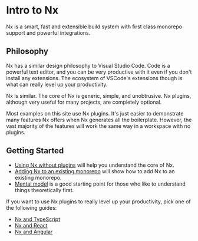 # Intro to Nx

Nx is a smart, fast and extensible build system with first class monorepo support and powerful integrations.

## Philosophy

Nx has a similar design philosophy to Visual Studio Code. Code is a powerful text editor, and you can be very productive
with it even if you don't install any extensions. The ecosystem of VSCode's extensions though is what can really level
up your productivity.

Nx is similar. The core of Nx is generic, simple, and unobtrusive. Nx plugins, although very useful for many projects,
are completely optional.

Most examples on this site use Nx plugins. It's just easier to demonstrate many features Nx offers when Nx generates all
the boilerplate. However, the vast majority of the features will work the same way in a workspace with no plugins.

## Getting Started

- [Using Nx without plugins](/getting-started/nx-core) will help you understand the core of Nx.
- [Adding Nx to an existing monorepo](/migration/adding-to-monorepo) will show how to add Nx to an existing monorepo.
- [Mental model](/using-nx/mental-model) is a good starting point for those who like to understand things theoretically first.

If you want to use Nx plugins to really level up your productivity, pick one of the following guides:

- [Nx and TypeScript](/getting-started/nx-and-typescript)
- [Nx and React](/getting-started/nx-and-react)
- [Nx and Angular](/getting-started/nx-and-angular)
